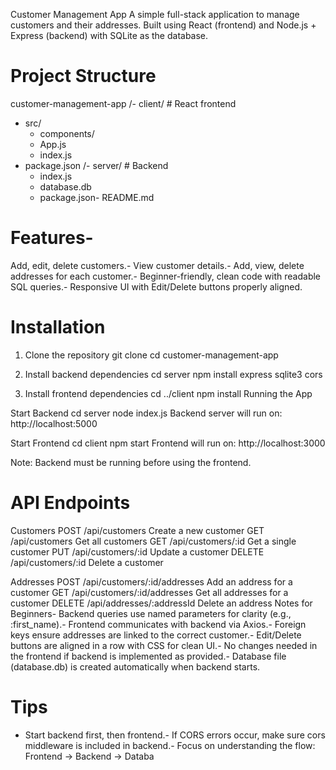 Customer Management App
 A simple full-stack application to manage customers and their addresses.
 Built using React (frontend) and Node.js + Express (backend) with SQLite as the database.

# Project Structure
 customer-management-app
 /- client/       # React frontend
  - src/
    - components/
    - App.js
    - index.js
- package.json
/- server/       # Backend
  - index.js
  - database.db
  - package.json- README.md

# Features- 
 
 Add, edit, delete customers.- View customer details.- Add, view, delete addresses for each customer.- Beginner-friendly, clean code with readable SQL queries.- Responsive UI with Edit/Delete buttons properly aligned.

 # Installation
 1. Clone the repository
 git clone <repository-url>
 cd  customer-management-app

 2. Install backend dependencies
 cd server
 npm install express sqlite3 cors
 3. Install frontend dependencies
cd ../client
 npm install
 Running the App

 Start Backend
 cd server
 node index.js
 Backend server will run on: http://localhost:5000

 Start Frontend
 cd client
 npm start
 Frontend will run on: http://localhost:3000


 Note: Backend must be running before using the frontend.


# API Endpoints

 Customers
 POST   /api/customers      Create a new customer
 GET    /api/customers      Get all customers
 GET    /api/customers/:id  Get a single customer
 PUT    /api/customers/:id  Update a customer
 DELETE /api/customers/:id  Delete a customer

 Addresses
 POST   /api/customers/:id/addresses   Add an address for a customer
 GET    /api/customers/:id/addresses   Get all addresses for a customer
 DELETE /api/addresses/:addressId      Delete an address
 Notes for Beginners- Backend queries use named parameters for clarity (e.g., :first_name).- Frontend communicates with backend via Axios.- Foreign keys ensure addresses are linked to the correct customer.- Edit/Delete buttons are aligned in a row with CSS for clean UI.- No changes needed in the frontend if backend is implemented as provided.- Database file (database.db) is created automatically when backend starts.
 
# Tips
- Start backend first, then frontend.- If CORS errors occur, make sure cors middleware is included in backend.- Focus on understanding the flow: Frontend -> Backend -> Databa